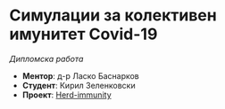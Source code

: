 # Симулации за колективен имунитет Covid-19
*Дипломска работа*
- **Ментор**: д-р Ласко Баснарков
- **Студент**: Кирил Зеленковски 
- **Проект**: [Herd-immunity](https://github.com/zelenkastiot/Covid19-Herd-immunity)

